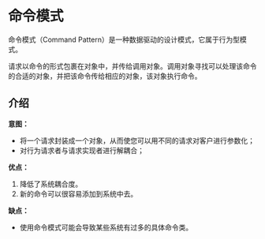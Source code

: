 # 命令模式

命令模式（Command Pattern）是一种数据驱动的设计模式，它属于行为型模式。

请求以命令的形式包裹在对象中，并传给调用对象。调用对象寻找可以处理该命令的合适的对象，并把该命令传给相应的对象，该对象执行命令。

## 介绍

**意图：**

- 将一个请求封装成一个对象，从而使您可以用不同的请求对客户进行参数化；
- 对行为请求者与请求实现者进行解耦合；

**优点：** 

1. 降低了系统耦合度。
2. 新的命令可以很容易添加到系统中去。

**缺点：**

- 使用命令模式可能会导致某些系统有过多的具体命令类。

